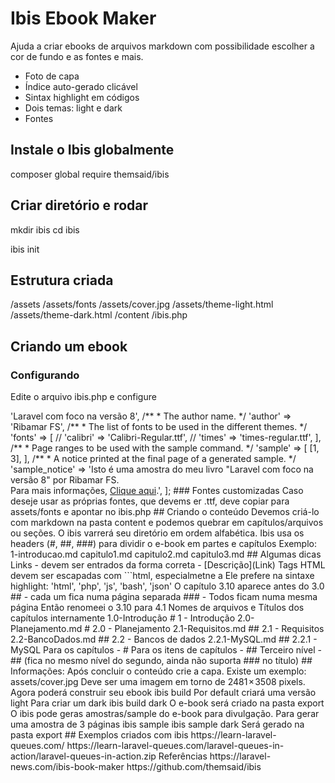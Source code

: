 # Ibis Ebook Maker

Ajuda a criar ebooks de arquivos markdown com possibilidade escolher a cor de fundo e as fontes e mais.

- Foto de capa
- Índice auto-gerado clicável
- Sintax highlight em códigos
- Dois temas: light e dark
- Fontes

## Instale o Ibis globalmente

composer global require themsaid/ibis

## Criar diretório e rodar

mkdir ibis
cd ibis

ibis init

## Estrutura criada

/assets
/assets/fonts
/assets/cover.jpg
/assets/theme-light.html
/assets/theme-dark.html
/content
/ibis.php

## Criando um ebook

### Configurando

Edite o arquivo ibis.php e configure

<?php

return [
    /**
     * The book title.
     */
    'title' => 'Laravel com foco na versão 8',

    /**
     * The author name.
     */
    'author' => 'Ribamar FS',

    /**
     * The list of fonts to be used in the different themes.
     */
    'fonts' => [
//        'calibri' => 'Calibri-Regular.ttf',
//        'times' => 'times-regular.ttf',
    ],

    /**
     * Page ranges to be used with the sample command.
     */
    'sample' => [
        [1, 3],
    ],

    /**
     * A notice printed at the final page of a generated sample.
     */
    'sample_notice' => 'Isto é uma amostra do meu livro "Laravel com foco na versão 8" por Ribamar FS. <br>
                        Para mais informações, <a href="https://github.com/ribafs/laravel8/">Clique aqui</a>.',
];

### Fontes customizadas

Caso deseje usar as próprias fontes, que devems er .ttf, deve copiar para assets/fonts e apontar no ibis.php

## Criando o conteúdo

Devemos criá-lo com markdown na pasta content e podemos quebrar em capítulos/arquivos ou seções. O ibis varrerá seu diretório em ordem alfabética.

Ibis usa os headers (#, ##, ###) para dividir o e-book em partes e capítulos 

Exemplo:

1-introducao.md
capitulo1.md
capitulo2.md
capitulo3.md


## Algumas dicas

Links - devem ser entrados da forma correta - [Descrição](Link)

Tags HTML devem ser escapadas com ```html, especialmetne a </body>

Ele prefere na sintaxe highlight: 'html', 'php', 'js', 'bash', 'json'

O capítulo 3.10 aparece antes do 3.0

## - cada um fica numa página separada

### - Todos ficam numa mesma página

Então renomeei o 3.10 para 4.1

Nomes de arquivos e Títulos dos capítulos internamente

1.0-Introdução          # 1 - Introdução
2.0-Planejamento.md     # 2.0 - Planejamento
    2.1-Requisitos.md   ## 2.1 - Requisitos
    2.2-BancoDados.md   ## 2.2 - Bancos de dados
        2.2.1-MySQL.md  ## 2.2.1 - MySQL

Para os capítulos - #
Para os itens de capítulos - ##
Terceiro nível - ## (fica no mesmo nível do segundo, ainda não suporta ### no título)

## Informações:

Após concluir o conteúdo crie a capa. Existe um exemplo:

assets/cover.jpg

Deve ser uma imagem em torno de 2481 × 3508 pixels.

Agora poderá construir seu ebook

ibis build

Por default criará uma versão light

Para criar um dark

ibis build dark

O e-book será criado na pasta

export

O ibis pode geras amostras/sample do e-book para divulgação. Para gerar uma amostra de 3 páginas

ibis sample

ibis sample dark

Será gerado na pasta export

## Exemplos criados com ibis

https://learn-laravel-queues.com/

https://learn-laravel-queues.com/laravel-queues-in-action/laravel-queues-in-action.zip

Referências

https://laravel-news.com/ibis-book-maker
https://github.com/themsaid/ibis


